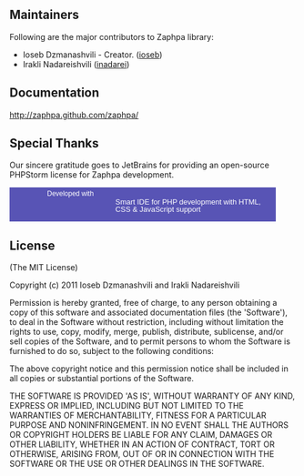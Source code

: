 ## Maintainers

Following are the major contributors to Zaphpa library:

  * Ioseb Dzmanashvili - Creator. ([ioseb](http://github.com/ioseb))
  * Irakli Nadareishvili ([inadarei](http://github.com/inadarei))

## Documentation

http://zaphpa.github.com/zaphpa/

## Special Thanks

Our sincere gratitude goes to JetBrains for providing an open-source PHPStorm license for Zaphpa development.

<a href="http://www.jetbrains.com/phpstorm/" style="display:block; background:#5854b5 url(http://www.jetbrains.com/phpstorm/documentation/phpstorm_banners/phpstorm1/phpstorm468x60_violet.gif) no-repeat 10px 50%; border:solid 1px #5854b5; margin:0;padding:0;text-decoration:none;text-indent:0;letter-spacing:-0.001em; width:466px; height:58px" alt="Smart IDE for PHP development with HTML, CSS &amp; JavaScript support" title="Smart IDE for PHP development with HTML, CSS &amp; JavaScript support"><span style="margin: 3px 0 0 65px;padding: 0;float: left;font-size: 12px;cursor:pointer;  background-image:none;border:0;color: #fff; font-family: trebuchet ms,arial,sans-serif;font-weight: normal;text-align:left;">Developed with</span><span style="margin:0 0 0 185px;padding:18px 0 2px 0; line-height:13px;font-size:13px;cursor:pointer;  background-image:none;border:0;display:block; width:270px; color: #fff; font-family: trebuchet ms,arial,sans-serif;font-weight: normal;text-align:left;">Smart IDE for PHP development with HTML, CSS &amp; JavaScript support</span></a>


## License 

(The MIT License)

Copyright (c) 2011 Ioseb Dzmanashvili and Irakli Nadareishvili

Permission is hereby granted, free of charge, to any person obtaining
a copy of this software and associated documentation files (the
'Software'), to deal in the Software without restriction, including
without limitation the rights to use, copy, modify, merge, publish,
distribute, sublicense, and/or sell copies of the Software, and to
permit persons to whom the Software is furnished to do so, subject to
the following conditions:

The above copyright notice and this permission notice shall be
included in all copies or substantial portions of the Software.

THE SOFTWARE IS PROVIDED 'AS IS', WITHOUT WARRANTY OF ANY KIND,
EXPRESS OR IMPLIED, INCLUDING BUT NOT LIMITED TO THE WARRANTIES OF
MERCHANTABILITY, FITNESS FOR A PARTICULAR PURPOSE AND NONINFRINGEMENT.
IN NO EVENT SHALL THE AUTHORS OR COPYRIGHT HOLDERS BE LIABLE FOR ANY
CLAIM, DAMAGES OR OTHER LIABILITY, WHETHER IN AN ACTION OF CONTRACT,
TORT OR OTHERWISE, ARISING FROM, OUT OF OR IN CONNECTION WITH THE
SOFTWARE OR THE USE OR OTHER DEALINGS IN THE SOFTWARE.
